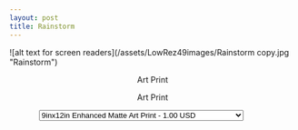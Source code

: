 ```yaml
---
layout: post
title: Rainstorm
---
```

![alt text for screen readers](/assets/LowRez49images/Rainstorm copy.jpg "Rainstorm")
<div id="smart-button-container">
<div style="text-align: center;">
<div style="margin-bottom: 1.25rem;">
<p>Art Print</p>
<div id="smart-button-container">
<div style="text-align: center;">
<div style="margin-bottom: 1.25rem;">
<p>Art Print</p>
<select id="item-options"><option value="9inx12in Enhanced Matte Art Print" price="1.00">9inx12in Enhanced Matte Art Print - 1.00 USD</option><option value="9inx12in Hahnemühle German Etching Print" price="1.00">9inx12in Hahnemühle German Etching Print - 1.00 USD</option><option value="12inx16in Enhanced Matte Art Print" price="2.00">12inx16in Enhanced Matte Art Print - 2.00 USD</option><option value="12inx16in Hahnemühle German Etching Print" price="2.00">12inx16in Hahnemühle German Etching Print - 2.00 USD</option></select>
<select style="visibility: hidden" id="quantitySelect"><option value="1">1</option><option value="2">2</option><option value="3">3</option><option value="4">4</option><option value="5">5</option><option value="6">6</option><option value="7">7</option><option value="8">8</option><option value="9">9</option><option value="10">10</option><option value="11">11</option><option value="12">12</option></select>
</div>
<div id="paypal-button-container"></div>
</div>
</div>
<script src="https://www.paypal.com/sdk/js?client-id=sb&enable-funding=venmo&currency=USD" data-sdk-integration-source="button-factory"></script>
<script>
function initPayPalButton() {
var shipping = 0;
var itemOptions = document.querySelector("#smart-button-container #item-options");
var quantity = parseInt(12);
var quantitySelect = document.querySelector("#smart-button-container #quantitySelect");
if (!isNaN(quantity)) {
quantitySelect.style.visibility = "visible";
}
var orderDescription = 'Art Print';
if(orderDescription === '') {
orderDescription = 'Item';
}
paypal.Buttons({
style: {
shape: 'rect',
color: 'gold',
layout: 'vertical',
label: 'checkout',

},
createOrder: function(data, actions) {
var selectedItemDescription = itemOptions.options[itemOptions.selectedIndex].value;
var selectedItemPrice = parseFloat(itemOptions.options[itemOptions.selectedIndex].getAttribute("price"));
var tax = (0 === 0 || false) ? 0 : (selectedItemPrice * (parseFloat(0)/100));
if(quantitySelect.options.length > 0) {
quantity = parseInt(quantitySelect.options[quantitySelect.selectedIndex].value);
} else {
quantity = 1;
}

tax *= quantity;
tax = Math.round(tax * 100) / 100;
var priceTotal = quantity * selectedItemPrice + parseFloat(shipping) + tax;
priceTotal = Math.round(priceTotal * 100) / 100;
var itemTotalValue = Math.round((selectedItemPrice * quantity) * 100) / 100;

return actions.order.create({
purchase_units: [{
description: orderDescription,
amount: {
currency_code: 'USD',
value: priceTotal,
breakdown: {
item_total: {
currency_code: 'USD',
value: itemTotalValue,
},
shipping: {
currency_code: 'USD',
value: shipping,
},
tax_total: {
currency_code: 'USD',
value: tax,
}
}
},
items: [{
name: selectedItemDescription,
unit_amount: {
currency_code: 'USD',
value: selectedItemPrice,
},
quantity: quantity
}]
}]
});
},
onApprove: function(data, actions) {
return actions.order.capture().then(function(orderData) {

// Full available details
console.log('Capture result', orderData, JSON.stringify(orderData, null, 2));

// Show a success message within this page, e.g.
const element = document.getElementById('paypal-button-container');
element.innerHTML = '';
element.innerHTML = '<h3>Thank you for your payment!</h3>';

// Or go to another URL:  actions.redirect('thank_you.html');

});
},
onError: function(err) {
console.log(err);
},
}).render('#paypal-button-container');
}
initPayPalButton();
</script>
